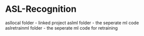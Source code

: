 # ASL-Recognition
asllocal folder - linked project
aslml folder - the seperate ml code
aslretrainml folder - the seperate ml code for retraining
